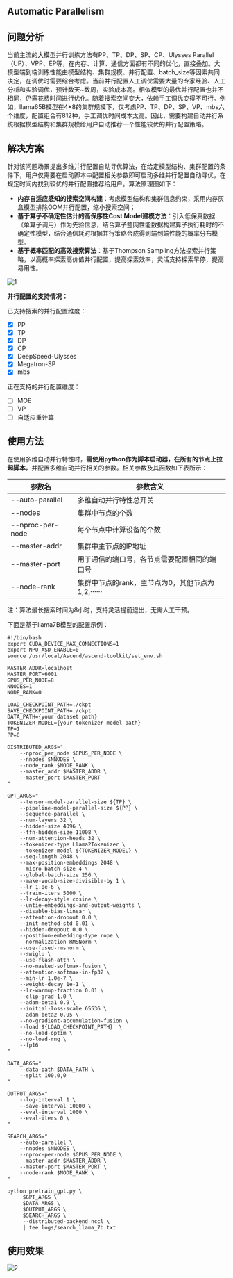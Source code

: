 ## Automatic Parallelism

## 问题分析

当前主流的大模型并行训练方法有PP、TP、DP、SP、CP、Ulysses Parallel（UP）、VPP、EP等，在内存、计算、通信方面都有不同的优化，直接叠加。大模型端到端训练性能由模型结构、集群规模、并行配置、batch_size等因素共同决定，在调优时需要综合考虑。当前并行配置人工调优需要大量的专家经验、人工分析和实验调优，预计数天~数周，实验成本高。相似模型的最优并行配置也并不相同，仍需花费时间进行优化。随着搜索空间变大，依赖手工调优变得不可行。例如，llama65B模型在4*8的集群规模下，仅考虑PP、TP、DP、SP、VP、mbs六个维度，配置组合有812种，手工调优时间成本太高。因此，需要构建自动并行系统根据模型结构和集群规模给用户自动推荐一个性能较优的并行配置策略。

## 解决方案

针对该问题场景提出多维并行配置自动寻优算法，在给定模型结构、集群配置的条件下，用户仅需要在启动脚本中配置相关参数即可启动多维并行配置自动寻优，在规定时间内找到较优的并行配置推荐给用户。算法原理图如下：

* **内存自适应感知的搜索空间构建**：考虑模型结构和集群信息约束，采用内存灰盒模型排除OOM并行配置，缩小搜索空间；
* **基于算子不确定性估计的高保序性Cost Model建模方法**：引入低保真数据（单算子调用）作为先验信息，结合算子整网性能数据构建算子执行耗时的不确定性模型，结合通信耗时根据并行策略合成得到端到端性能的概率分布模型。
* **基于概率匹配的高效搜索算法**：基于Thompson Sampling方法探索并行策略，以高概率探索高价值并行配置，提高探索效率，灵活支持探索早停，提高易用性。


![1](https://gitee.com/ascend/MindSpeed/raw/master/sources/images/auto_parallel_1.png)

**并行配置的支持情况：**

已支持搜索的并行配置维度：

- [x] PP
- [x] TP
- [x] DP
- [x] CP
- [x] DeepSpeed-Ulysses
- [x] Megatron-SP
- [x] mbs

正在支持的并行配置维度：

- [ ] MOE
- [ ] VP
- [ ] 自适应重计算

## 使用方法

在使用多维自动并行特性时，**需使用python作为脚本启动器，在所有的节点上拉起脚本**，并配置多维自动并行相关的参数。相关参数及其函数如下表所示：

| 参数名           | 参数含义                                          |
| ---------------- | ------------------------------------------------- |
| --auto-parallel  | 多维自动并行特性总开关                            |
| --nodes          | 集群中节点的个数                                  |
| --nproc-per-node | 每个节点中计算设备的个数                               |
| --master-addr    | 集群中主节点的IP地址                              |
| --master-port    | 用于通信的端口号，各节点需要配置相同的端口号      |
| --node-rank      | 集群中节点的rank，主节点为0，其他节点为1,2,······ |

注：算法最长搜索时间为8小时，支持灵活提前退出，无需人工干预。

下面是基于llama7B模型的配置示例：

```shell
#!/bin/bash
export CUDA_DEVICE_MAX_CONNECTIONS=1
export NPU_ASD_ENABLE=0
source /usr/local/Ascend/ascend-toolkit/set_env.sh

MASTER_ADDR=localhost
MASTER_PORT=6001
GPUS_PER_NODE=8
NNODES=1
NODE_RANK=0

LOAD_CHECKPOINT_PATH=./ckpt
SAVE_CHECKPOINT_PATH=./ckpt
DATA_PATH={your dataset path}
TOKENIZER_MODEL={your tokenizer model path}
TP=1
PP=8

DISTRIBUTED_ARGS="
    --nproc_per_node $GPUS_PER_NODE \
    --nnodes $NNODES \
    --node_rank $NODE_RANK \
    --master_addr $MASTER_ADDR \
    --master_port $MASTER_PORT
"

GPT_ARGS="
    --tensor-model-parallel-size ${TP} \
    --pipeline-model-parallel-size ${PP} \
    --sequence-parallel \
    --num-layers 32 \
    --hidden-size 4096 \
    --ffn-hidden-size 11008 \
    --num-attention-heads 32 \
    --tokenizer-type Llama2Tokenizer \
    --tokenizer-model ${TOKENIZER_MODEL} \
    --seq-length 2048 \
    --max-position-embeddings 2048 \
    --micro-batch-size 4 \
    --global-batch-size 256 \
    --make-vocab-size-divisible-by 1 \
    --lr 1.0e-6 \
    --train-iters 5000 \
    --lr-decay-style cosine \
    --untie-embeddings-and-output-weights \
    --disable-bias-linear \
    --attention-dropout 0.0 \
    --init-method-std 0.01 \
    --hidden-dropout 0.0 \
    --position-embedding-type rope \
    --normalization RMSNorm \
    --use-fused-rmsnorm \
    --swiglu \
    --use-flash-attn \
    --no-masked-softmax-fusion \
    --attention-softmax-in-fp32 \
    --min-lr 1.0e-7 \
    --weight-decay 1e-1 \
    --lr-warmup-fraction 0.01 \
    --clip-grad 1.0 \
    --adam-beta1 0.9 \
    --initial-loss-scale 65536 \
    --adam-beta2 0.95 \
    --no-gradient-accumulation-fusion \
    --load ${LOAD_CHECKPOINT_PATH}  \
    --no-load-optim \
    --no-load-rng \
    --fp16
"

DATA_ARGS="
    --data-path $DATA_PATH \
    --split 100,0,0
"

OUTPUT_ARGS="
    --log-interval 1 \
    --save-interval 10000 \
    --eval-interval 1000 \
    --eval-iters 0 \
"

SEARCH_ARGS="
    --auto-parallel \
    --nnodes $NNODES \
    --nproc-per-node $GPUS_PER_NODE \
    --master-addr $MASTER_ADDR \
    --master-port $MASTER_PORT \
    --node-rank $NODE_RANK \
"

python pretrain_gpt.py \
     $GPT_ARGS \
     $DATA_ARGS \
     $OUTPUT_ARGS \
     $SEARCH_ARGS \
     --distributed-backend nccl \
     | tee logs/search_llama_7b.txt
```

## 使用效果

![2](https://gitee.com/ascend/MindSpeed/raw/master/sources/images/auto_parallel_2.png)

